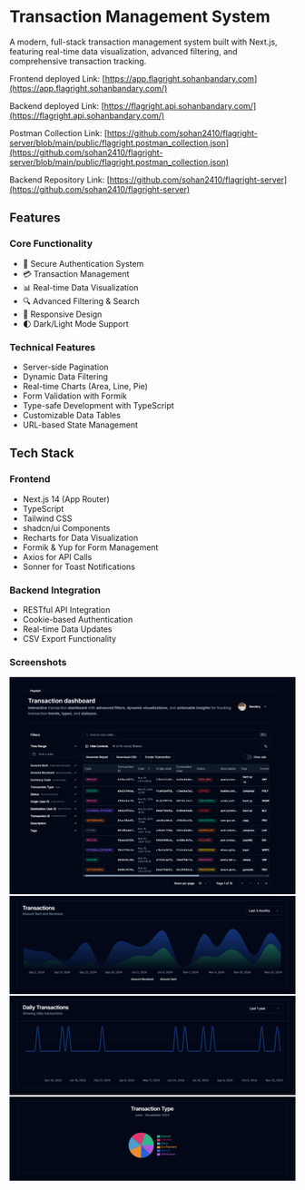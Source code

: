 # Transaction Management System

A modern, full-stack transaction management system built with Next.js, featuring real-time data visualization, advanced filtering, and comprehensive transaction tracking.

Frontend deployed Link: [https://app.flagright.sohanbandary.com](https://app.flagright.sohanbandary.com/)

Backend deployed Link: [https://flagright.api.sohanbandary.com/](https://flagright.api.sohanbandary.com/)

Postman Collection Link: [https://github.com/sohan2410/flagright-server/blob/main/public/flagright.postman_collection.json](https://github.com/sohan2410/flagright-server/blob/main/public/flagright.postman_collection.json)

Backend Repository Link: [https://github.com/sohan2410/flagright-server](https://github.com/sohan2410/flagright-server)

## Features

### Core Functionality

- 🔐 Secure Authentication System
- 💳 Transaction Management
- 📊 Real-time Data Visualization
- 🔍 Advanced Filtering & Search
- 📱 Responsive Design
- 🌓 Dark/Light Mode Support

### Technical Features

- Server-side Pagination
- Dynamic Data Filtering
- Real-time Charts (Area, Line, Pie)
- Form Validation with Formik
- Type-safe Development with TypeScript
- Customizable Data Tables
- URL-based State Management

## Tech Stack

### Frontend

- Next.js 14 (App Router)
- TypeScript
- Tailwind CSS
- shadcn/ui Components
- Recharts for Data Visualization
- Formik & Yup for Form Management
- Axios for API Calls
- Sonner for Toast Notifications

### Backend Integration

- RESTful API Integration
- Cookie-based Authentication
- Real-time Data Updates
- CSV Export Functionality

### Screenshots

![Table](https://github.com/sohan2410/flagright-client/blob/main/public/images/screenshot-01.png)
![Amount Sent & Received](https://github.com/sohan2410/flagright-client/blob/main/public/images/screenshot-02.png)
![Daily Transactions](https://github.com/sohan2410/flagright-client/blob/main/public/images/screenshot-03.png)
![Transaction Types](https://github.com/sohan2410/flagright-client/blob/main/public/images/screenshot-04.png)
